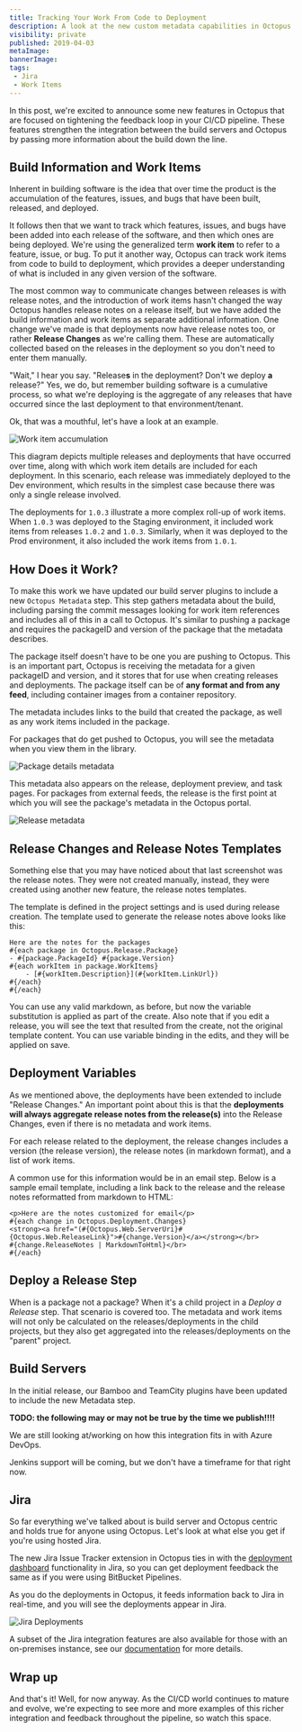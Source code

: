 ```yaml
---
title: Tracking Your Work From Code to Deployment
description: A look at the new custom metadata capabilities in Octopus.
visibility: private
published: 2019-04-03
metaImage:
bannerImage:
tags:
 - Jira
 - Work Items
---
```


In this post, we're excited to announce some new features in Octopus that are focused on tightening the feedback loop in your CI/CD pipeline. These features strengthen the integration between the build servers and Octopus by passing more information about the build down the line.

## Build Information and Work Items

Inherent in building software is the idea that over time the product is the accumulation of the features, issues, and bugs that have been built, released, and deployed.

It follows then that we want to track which features, issues, and bugs have been added into each release of the software, and then which ones are being deployed. We're using the generalized term **work item** to refer to a feature, issue, or bug. To put it another way, Octopus can track work items from code to build to deployment, which provides a deeper understanding of what is included in any given version of the software.

The most common way to communicate changes between releases is with release notes, and the introduction of work items hasn't changed the way Octopus handles release notes on a release itself, but we have added the build information and work items as separate additional information. One change we've made is that deployments now have release notes too, or rather **Release Changes** as we're calling them. These are automatically collected based on the releases in the deployment so you don't need to enter them manually.

"Wait," I hear you say. "Release**s** in the deployment? Don't we deploy **a** release?" Yes, we do, but remember building software is a cumulative process, so what we're deploying is the aggregate of any releases that have occurred since the last deployment to that environment/tenant.

Ok, that was a mouthful, let's have a look at an example.

![Work item accumulation](accumulation.png)

This diagram depicts multiple releases and deployments that have occurred over time, along with which work item details are included for each deployment. In this scenario, each release was immediately deployed to the Dev environment, which results in the simplest case because there was only a single release involved.

The deployments for `1.0.3` illustrate a more complex roll-up of work items. When `1.0.3` was deployed to the Staging environment, it included work items from releases `1.0.2` and `1.0.3`. Similarly, when it was deployed to the Prod environment, it also included the work items from `1.0.1`.

## How Does it Work?

To make this work we have updated our build server plugins to include a new `Octopus Metadata` step. This step gathers metadata about the build, including parsing the commit messages looking for work item references and includes all of this in a call to Octopus. It's similar to pushing a package and requires the packageID and version of the package that the metadata describes.

The package itself doesn't have to be one you are pushing to Octopus. This is an important part, Octopus is receiving the metadata for a given packageID and version, and it stores that for use when creating releases and deployments. The package itself can be of **any format and from any feed**, including container images from a container repository.

The metadata includes links to the build that created the package, as well as any work items included in the package.

For packages that do get pushed to Octopus, you will see the metadata when you view them in the library.

![Package details metadata](package-detail.png)

This metadata also appears on the release, deployment preview, and task pages. For packages from external feeds, the release is the first point at which you will see the package's metadata in the Octopus portal.

![Release metadata](release-work-items.png)

## Release Changes and Release Notes Templates

Something else that you may have noticed about that last screenshot was the release notes. They were not created manually, instead, they were created using another new feature, the release notes templates.

The template is defined in the project settings and is used during release creation. The template used to generate the release notes above looks like this:

```
Here are the notes for the packages
#{each package in Octopus.Release.Package}
- #{package.PackageId} #{package.Version}
#{each workItem in package.WorkItems}
    - [#{workItem.Description}](#{workItem.LinkUrl})
#{/each}
#{/each}
```

You can use any valid markdown, as before, but now the variable substitution is applied as part of the create. Also note that if you edit a release, you will see the text that resulted from the create, not the original template content. You can use variable binding in the edits, and they will be applied on save.

## Deployment Variables

As we mentioned above, the deployments have been extended to include "Release Changes." An important point about this is that the **deployments will always aggregate release notes from the release(s)** into the Release Changes, even if there is no metadata and work items.

For each release related to the deployment, the release changes includes a version (the release version), the release notes (in markdown format), and a list of work items.

A common use for this information would be in an email step. Below is a sample email template, including a link back to the release and the release notes reformatted from markdown to HTML:

```
<p>Here are the notes customized for email</p>
#{each change in Octopus.Deployment.Changes}
<strong><a href="(#{Octopus.Web.ServerUri}#{Octopus.Web.ReleaseLink}">#{change.Version}</a></strong></br>
#{change.ReleaseNotes | MarkdownToHtml}</br>
#{/each}
```

## Deploy a Release Step

When is a package not a package? When it's a child project in a _Deploy a Release_ step. That scenario is covered too. The metadata and work items will not only be calculated on the releases/deployments in the child projects, but they also get aggregated into the releases/deployments on the "parent" project.

## Build Servers

In the initial release, our Bamboo and TeamCity plugins have been updated to include the new Metadata step.

**TODO: the following may or may not be true by the time we publish!!!!**

We are still looking at/working on how this integration fits in with Azure DevOps.

Jenkins support will be coming, but we don't have a timeframe for that right now.

## Jira

So far everything we've talked about is build server and Octopus centric and holds true for anyone using Octopus. Let's look at what else you get if you're using hosted Jira.

The new Jira Issue Tracker extension in Octopus ties in with the [deployment dashboard](https://confluence.atlassian.com/bamboo/viewing-bamboo-activity-in-jira-applications-399377384.html) functionality in Jira, so you can get deployment feedback the same as if you were using BitBucket Pipelines.

As you do the deployments in Octopus, it feeds information back to Jira in real-time, and you will see the deployments appear in Jira.

![Jira Deployments](jira-deployment.png)

A subset of the Jira integration features are also available for those with an on-premises instance, see our [documentation](https://g.octopushq.com/JiraIssueTracker) for more details.

## Wrap up

And that's it! Well, for now anyway. As the CI/CD world continues to mature and evolve, we're expecting to see more and more examples of this richer integration and feedback throughout the pipeline, so watch this space.
